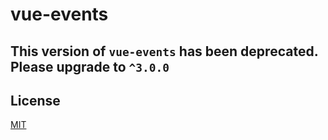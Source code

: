 # vue-events

## This version of `vue-events` has been deprecated. Please upgrade to `^3.0.0`

## License

[MIT](http://opensource.org/licenses/MIT)
